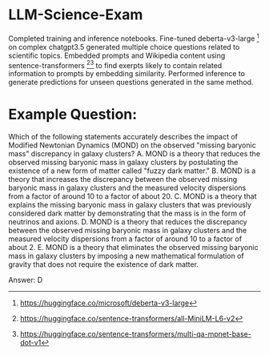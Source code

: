 # LLM-Science-Exam

Completed training and inference notebooks. Fine-tuned deberta-v3-large [^1] on complex chatgpt3.5 generated multiple choice questions related to scientific topics. Embedded prompts and Wikipedia content using sentence-transformers [^2][^3] to find exerpts likely to contain related information to prompts by embedding similarity. Performed inference to generate predictions for unseen questions generated in the same method.

# Example Question:
Which of the following statements accurately describes the impact of Modified Newtonian Dynamics (MOND) on the observed "missing baryonic mass" discrepancy in galaxy clusters?
A. MOND is a theory that reduces the observed missing baryonic mass in galaxy clusters by postulating the existence of a new form of matter called "fuzzy dark matter."
B. MOND is a theory that increases the discrepancy between the observed missing baryonic mass in galaxy clusters and the measured velocity dispersions from a factor of around 10 to a factor of about 20.
C. MOND is a theory that explains the missing baryonic mass in galaxy clusters that was previously considered dark matter by demonstrating that the mass is in the form of neutrinos and axions.
D. MOND is a theory that reduces the discrepancy between the observed missing baryonic mass in galaxy clusters and the measured velocity dispersions from a factor of around 10 to a factor of about 2.
E. MOND is a theory that eliminates the observed missing baryonic mass in galaxy clusters by imposing a new mathematical formulation of gravity that does not require the existence of dark matter.

Answer: D

[^1]: https://huggingface.co/microsoft/deberta-v3-large
[^2]: https://huggingface.co/sentence-transformers/all-MiniLM-L6-v2
[^3]: https://huggingface.co/sentence-transformers/multi-qa-mpnet-base-dot-v1

